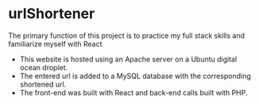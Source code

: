# urlShortener

The primary function of this project is to practice my full stack skills and familiarize myself with React

- This website is hosted using an Apache server on a Ubuntu digital ocean droplet. 
- The entered url is added to a MySQL database with the corresponding shortened url. 
- The front-end was built with React and back-end calls built with PHP.